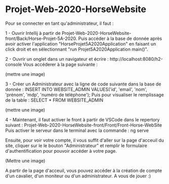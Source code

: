 # Projet-Web-2020-HorseWebsite

Pour se connecter en tant qu'administrateur, il faut : 

1 - Ouvrir Intellij à partir de Projet-Web-2020-HorseWebsite-front/Back/Horse-Projet-5A-2020. 
Puis accéder à la base de donnée après avoir activer l'application "HorseProjet5A2020Application" en faisant un click droit et
en sélectionnant "run Projet5A2020Application main()". 

2 - Ouvrir un onglet dans un navigateur et écrire : http://localhost:8080/h2-console
Vous accéderer à la page suivante : 

(mettre une image) 

3 - Créer un Administrateur avec la ligne de code suivante dans la base de donnée : 
INSERT INTO WEBSITE_ADMIN  VALUES('id', 'email', 'nom', 'prénom', 'mdp', 'numéro de téléphone');
Puis pour visualiser le remplissage de la table : 
SELECT * FROM WEBSITE_ADMIN 

(mettre une image) 

4 - Maintenant, il faut activer le front à partir de VSCode dans le repertory suivant :
Projet-Web-2020-HorseWebsite-front/Front/Front-Horse-WebSite
Puis activer le serveur dans le terminal avec la commande : 
ng serve

Ensuite, pour voir votre compte, il vous suffit d'aller sur la page d'acceuil du site, 
cliquer sur le le bouton "Administrateur" et remplir le formulaire d'authentification pour pouvoir accéder à votre page. 

(Mettre une image)

A partir de la page d'acceuil, vous pouvez accéder à la création de compte d'un cavalier, d'un moniteur ou d'un administrateur. 
A vous de jouer :)

